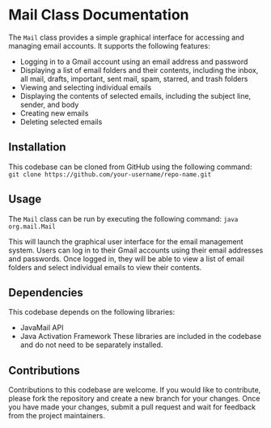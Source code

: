 # Mail Class Documentation
The `Mail` class provides a simple graphical interface for accessing and managing email accounts. It supports the following features:

- Logging in to a Gmail account using an email address and password
- Displaying a list of email folders and their contents, including the inbox, all mail, drafts, important, sent mail, spam, starred, and trash folders
- Viewing and selecting individual emails
- Displaying the contents of selected emails, including the subject line, sender, and body
- Creating new emails
- Deleting selected emails

## Installation
This codebase can be cloned from GitHub using the following command:
`git clone https://github.com/your-username/repo-name.git`

## Usage
The `Mail` class can be run by executing the following command:
`java org.mail.Mail`

This will launch the graphical user interface for the email management system. Users can log in to their Gmail accounts using their email addresses and passwords. Once logged in, they will be able to view a list of email folders and select individual emails to view their contents.

## Dependencies
This codebase depends on the following libraries:
- JavaMail API
- Java Activation Framework
These libraries are included in the codebase and do not need to be separately installed.

## Contributions
Contributions to this codebase are welcome. If you would like to contribute, please fork the repository and create a new branch for your changes. Once you have made your changes, submit a pull request and wait for feedback from the project maintainers.
